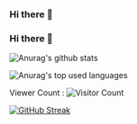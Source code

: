 ### Hi there 👋

<!--
**Anuragpatel10/anuragpatel10** is a ✨ _special_ ✨ repository because its `README.md` (this file) appears on your GitHub profile.

Here are some ideas to get you started:

- 🔭 I’m currently working on ...
- 🌱 I’m currently learning ...
- 👯 I’m looking to collaborate on ...
- 🤔 I’m looking for help with ...
- 💬 Ask me about ...
- 📫 How to reach me: ...
- 😄 Pronouns: ...
- ⚡ Fun fact: ...
-->
### Hi there 👋

![Anurag's github stats](https://github-readme-stats.vercel.app/api?username=anuragpatel10&show_icons=true&count_private=true&show_icons=true&theme=react)

![Anurag's top used languages](https://github-readme-stats.vercel.app/api/top-langs/?username=anuragpatel10&layout=compact&theme=react)

Viewer Count :
 ![Visitor Count](https://profile-counter.glitch.me/{anuragpatel10}/count.svg)

[![GitHub Streak](http://github-readme-streak-stats.herokuapp.com?user=anuragpatel10&theme=react&date_format=M%20j%5B%2C%20Y%5D)](https://git.io/streak-stats)
